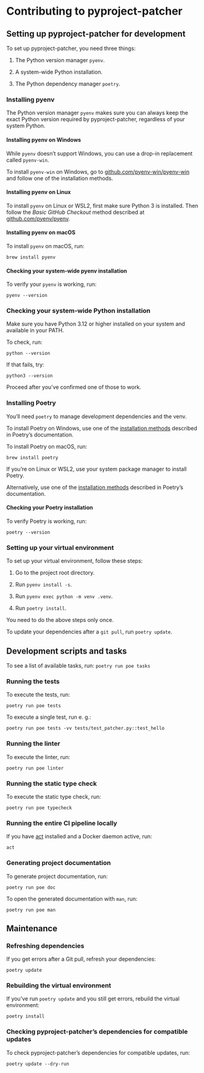 # Contributing to pyproject-patcher

## Setting up pyproject-patcher for development

To set up pyproject-patcher, you need three things:

1. The Python version manager `pyenv`.

2. A system-wide Python installation.

3. The Python dependency manager `poetry`.

### Installing pyenv

The Python version manager `pyenv` makes sure you can always keep
the exact Python version required by pyproject-patcher,
regardless of your system Python.

#### Installing pyenv on Windows

While `pyenv` doesn’t support Windows, you can use a drop-in
replacement called `pyenv-win`.

To install `pyenv-win` on Windows, go to
[github.com/pyenv-win/pyenv-win](https://github.com/pyenv-win/pyenv-win#installation)
and follow one of the installation methods.

#### Installing pyenv on Linux

To install `pyenv` on Linux or WSL2, first make sure Python 3 is
installed. Then follow the _Basic GitHub Checkout_ method described
at [github.com/pyenv/pyenv](https://github.com/pyenv/pyenv#basic-github-checkout).

#### Installing pyenv on macOS

To install `pyenv` on macOS, run:

```shell
brew install pyenv
```

#### Checking your system-wide pyenv installation

To verify your `pyenv` is working, run:

```shell
pyenv --version
```

### Checking your system-wide Python installation

Make sure you have Python 3.12 or higher installed on your system
and available in your PATH.

To check, run:

```shell
python --version
```

If that fails, try:

```shell
python3 --version
```

Proceed after you’ve confirmed one of those to work.

### Installing Poetry

You’ll need `poetry` to manage development dependencies and the venv.

To install Poetry on Windows, use one of the
[installation methods](https://python-poetry.org/docs/master/#installing-with-the-official-installer)
described in Poetry’s documentation.

To install Poetry on macOS, run:

```shell
brew install poetry
```

If you’re on Linux or WSL2, use your system package manager to
install Poetry.

Alternatively, use one of the
[installation methods](https://python-poetry.org/docs/master/#installing-with-the-official-installer)
described in Poetry’s documentation.

#### Checking your Poetry installation

To verify Poetry is working, run:

```shell
poetry --version
```

### Setting up your virtual environment

To set up your virtual environment, follow these steps:

1. Go to the project root directory.

2. Run `pyenv install -s`.

3. Run `pyenv exec python -m venv .venv`.

4. Run `poetry install`.

You need to do the above steps only once.

To update your dependencies after a `git pull`, run `poetry update`.

## Development scripts and tasks

To see a list of available tasks, run: `poetry run poe tasks`

### Running the tests

To execute the tests, run:

```shell
poetry run poe tests
```

To execute a single test, run e. g.:

```shell
poetry run poe tests -vv tests/test_patcher.py::test_hello
```

### Running the linter

To execute the linter, run:

```shell
poetry run poe linter
```

### Running the static type check

To execute the static type check, run:

```shell
poetry run poe typecheck
```

### Running the entire CI pipeline locally

If you have [act](https://github.com/nektos/act) installed and a
Docker daemon active, run:

```shell
act
```

### Generating project documentation

To generate project documentation, run:

```shell
poetry run poe doc
```

To open the generated documentation with `man`, run:

```shell
poetry run poe man
```

## Maintenance

### Refreshing dependencies

If you get errors after a Git pull, refresh your dependencies:

```shell
poetry update
```

### Rebuilding the virtual environment

If you’ve run `poetry update` and you still get errors, rebuild
the virtual environment:

```shell
poetry install
```

### Checking pyproject-patcher’s dependencies for compatible updates

To check pyproject-patcher’s dependencies for compatible updates, run:

```shell
poetry update --dry-run
```
